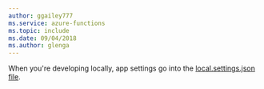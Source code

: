 ```yaml
---
author: ggailey777
ms.service: azure-functions
ms.topic: include
ms.date: 09/04/2018
ms.author: glenga
---
```

When you're developing locally, app settings go into the [local.settings.json file](../articles/azure-functions/functions-run-local.md#local-settings-file).
